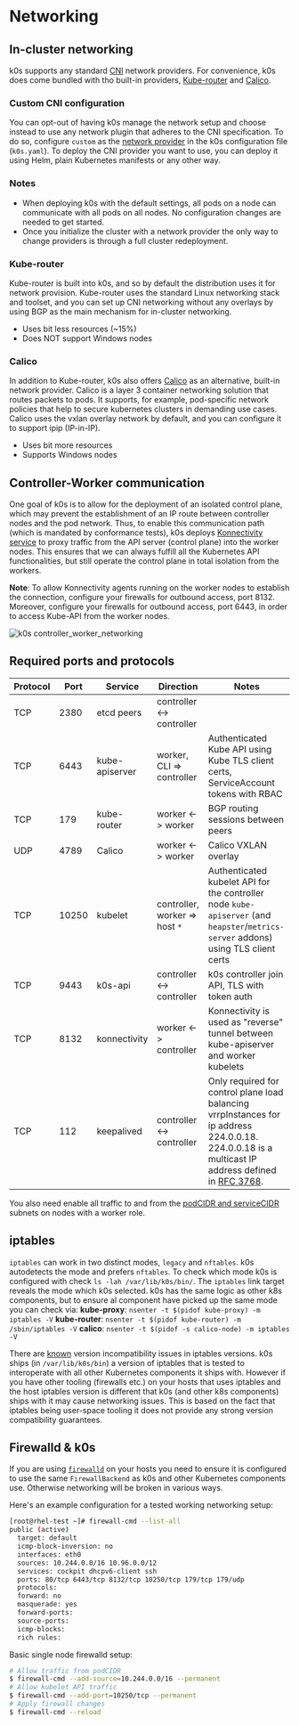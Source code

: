 # Networking

## In-cluster networking

k0s supports any standard [CNI] network providers. For convenience, k0s does come bundled with tho built-in providers, [Kube-router] and [Calico].

[CNI]: https://github.com/containernetworking/cni
[Kube-router]: https://github.com/cloudnativelabs/kube-router
[Calico]: https://www.projectcalico.org/

### Custom CNI configuration

You can opt-out of having k0s manage the network setup and choose instead to use any network plugin that adheres to the CNI specification. To do so, configure `custom` as the [network provider] in the k0s configuration file (`k0s.yaml`). To deploy the CNI provider you want to use, you can deploy it using Helm, plain Kubernetes manifests or any other way.

[network provider]: configuration.md#specnetwork

### Notes

- When deploying k0s with the default settings, all pods on a node can communicate with all pods on all nodes. No configuration changes are needed to get started.
- Once you initialize the cluster with a network provider the only way to change providers is through a full cluster redeployment.

### Kube-router

Kube-router is built into k0s, and so by default the distribution uses it for network provision. Kube-router uses the standard Linux networking stack and toolset, and you can set up CNI networking without any overlays by using BGP as the main mechanism for in-cluster networking.

- Uses bit less resources (~15%)
- Does NOT support Windows nodes

### Calico

In addition to Kube-router, k0s also offers [Calico] as an alternative, built-in network provider. Calico is a layer 3 container networking solution that routes packets to pods. It supports, for example, pod-specific network policies that help to secure kubernetes clusters in demanding use cases. Calico uses the vxlan overlay network by default, and you can configure it to support ipip (IP-in-IP).

- Uses bit more resources
- Supports Windows nodes

## Controller-Worker communication

One goal of k0s is to allow for the deployment of an isolated control plane, which may prevent the establishment of an IP route between controller nodes and the pod network. Thus, to enable this communication path (which is mandated by conformance tests), k0s deploys [Konnectivity service](https://kubernetes.io/docs/tasks/extend-kubernetes/setup-konnectivity/) to proxy traffic from the API server (control plane) into the worker nodes. This ensures that we can always fulfill all the Kubernetes API functionalities, but still operate the control plane in total isolation from the workers.

**Note**: To allow Konnectivity agents running on the worker nodes to establish the connection, configure your firewalls for outbound access, port 8132. Moreover, configure your firewalls for outbound access, port 6443, in order to access Kube-API from the worker nodes.

![k0s controller_worker_networking](img/k0s_controller_worker_networking.png)

## Required ports and protocols

| Protocol | Port  | Service        | Direction                      | Notes
|----------|-------|----------------|--------------------------------|--------
| TCP      | 2380  | etcd peers     | controller <-> controller      |
| TCP      | 6443  | kube-apiserver | worker, CLI => controller      | Authenticated Kube API using Kube TLS client certs, ServiceAccount tokens with RBAC
| TCP      | 179   | kube-router    | worker <-> worker              | BGP routing sessions between peers
| UDP      | 4789  | Calico         | worker <-> worker              | Calico VXLAN overlay
| TCP      | 10250 | kubelet        | controller, worker => host `*` | Authenticated kubelet API for the controller node `kube-apiserver` (and `heapster`/`metrics-server` addons) using TLS client certs
| TCP      | 9443  | k0s-api        | controller <-> controller      | k0s controller join API, TLS with token auth
| TCP      | 8132  | konnectivity   | worker <-> controller          | Konnectivity is used as "reverse" tunnel between kube-apiserver and worker kubelets
| TCP      | 112   | keepalived     | controller <-> controller      | Only required for control plane load balancing vrrpInstances for ip address 224.0.0.18. 224.0.0.18 is a multicast IP address defined in [RFC 3768].

You also need enable all traffic to and from the [podCIDR and serviceCIDR] subnets on nodes with a worker role.

[podCIDR and serviceCIDR]: configuration.md#specnetwork
[RFC 3768]: https://datatracker.ietf.org/doc/html/rfc3768#section-5.2.2

## iptables

`iptables` can work in two distinct modes, `legacy` and `nftables`. k0s autodetects the mode and prefers `nftables`. To check which mode k0s is configured with check `ls -lah /var/lib/k0s/bin/`. The `iptables` link target reveals the mode which k0s selected. k0s has the same logic as other k8s components, but to ensure al component have picked up the same mode you can check via:
**kube-proxy**: `nsenter -t $(pidof kube-proxy) -m iptables -V`
**kube-router**: `nsenter -t $(pidof kube-router) -m /sbin/iptables -V`
**calico**: `nsenter -t $(pidof -s calico-node) -m iptables -V`

There are [known](https://bugzilla.netfilter.org/show_bug.cgi?id=1632) version incompatibility issues in iptables versions. k0s ships (in `/var/lib/k0s/bin`) a version of iptables that is tested to interoperate with all other Kubernetes components it ships with. However if you have other tooling (firewalls etc.) on your hosts that uses iptables and the host iptables version is different that k0s (and other k8s components) ships with it may cause networking issues. This is based on the fact that iptables being user-space tooling it does not provide any strong version compatibility guarantees.

## Firewalld & k0s

If you are using [`firewalld`](https://firewalld.org/) on your hosts you need to ensure it is configured to use the same `FirewallBackend` as k0s and other Kubernetes components use. Otherwise networking will be broken in various ways.

Here's an example configuration for a tested working networking setup:

```sh
[root@rhel-test ~]# firewall-cmd --list-all
public (active)
  target: default
  icmp-block-inversion: no
  interfaces: eth0
  sources: 10.244.0.0/16 10.96.0.0/12
  services: cockpit dhcpv6-client ssh
  ports: 80/tcp 6443/tcp 8132/tcp 10250/tcp 179/tcp 179/udp
  protocols: 
  forward: no
  masquerade: yes
  forward-ports: 
  source-ports: 
  icmp-blocks: 
  rich rules:
```

Basic single node firewalld setup:

```sh
# Allow traffic from podCIDR
$ firewall-cmd --add-source=10.244.0.0/16 --permanent
# Allow kubelet API traffic
$ firewall-cmd --add-port=10250/tcp --permanent
# Apply firewall changes
$ firewall-cmd --reload
```
